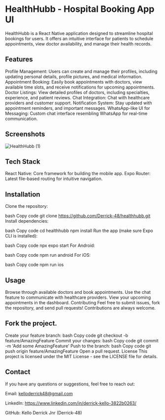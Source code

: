 # HealthHubb - Hospital Booking App UI
HealthHubb is a React Native application designed to streamline hospital bookings for users. It offers an intuitive interface for patients to schedule appointments, view doctor availability, and manage their health records.

## Features
Profile Management: Users can create and manage their profiles, including updating personal details, profile pictures, and medical information.
Appointment Booking: Easily book appointments with doctors, view available time slots, and receive notifications for upcoming appointments.
Doctor Listings: View detailed profiles of doctors, including specialties, experience, and patient reviews.
Chat Integration: Chat with healthcare providers and customer support.
Notification System: Stay updated with appointment reminders, and important messages.
WhatsApp-like UI for Messaging: Custom chat interface resembling WhatsApp for real-time communication.

## Screenshots
![HealthHubb (1)](https://github.com/user-attachments/assets/8b65ebb1-0d9e-4aee-9d4f-a6ec4af96de5)




## Tech Stack
React Native: Core framework for building the mobile app.
Expo Router: Latest file-based routing for intuitive navigation.

## Installation
Clone the repository:

bash
Copy code
git clone https://github.com/Derrick-48/healthhubb.git
Install dependencies:

bash
Copy code
cd healthhubb
npm install
Run the app (make sure Expo CLI is installed):

bash
Copy code
npx expo start
For Android:

bash
Copy code
npm run android
For iOS:

bash
Copy code
npm run ios

## Usage
Browse through available doctors and book appointments.
Use the chat feature to communicate with healthcare providers.
View your upcoming appointments in the dashboard.
Contributing
Feel free to submit issues, fork the repository, and send pull requests! Contributions are always welcome.

## Fork the project.
Create your feature branch:
bash
Copy code
git checkout -b feature/AmazingFeature
Commit your changes:
bash
Copy code
git commit -m 'Add some AmazingFeature'
Push to the branch:
bash
Copy code
git push origin feature/AmazingFeature
Open a pull request.
License
This project is licensed under the MIT License - see the LICENSE file for details.

## Contact
If you have any questions or suggestions, feel free to reach out:

Email: kelloderrick48@gmail.com

LinkedIn: https://www.linkedin.com/in/derrick-kello-3822b0263/

GitHub: Kello Derrick Jnr (Derrick-48) 
